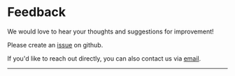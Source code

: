 # Feedback

We would love to hear your thoughts and suggestions for improvement!

Please create an [issue](https://github.com/vast-data/data-platform-field-docs/issues/new?title=Feedback) on github.

If you'd like to reach out directly, you can also contact us via [email](mailto:chris.snow@vastdata.com).

<hr/>